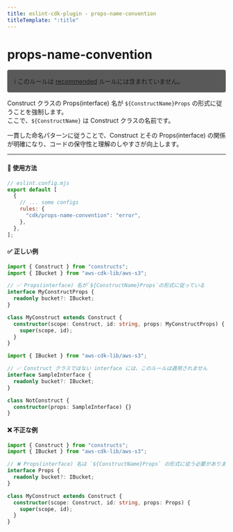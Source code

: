 ```yaml
---
title: eslint-cdk-plugin - props-name-convention
titleTemplate: ":title"
---
```


# props-name-convention

<div style="margin-top: 16px; background-color: #595959; padding: 16px; border-radius: 4px;">
  ℹ️ このルールは
  <a href="/ja/rules/#recommended-rules">recommended</a>
  ルールには含まれていません。
</div>

Construct クラスの Props(interface) 名が `${ConstructName}Props` の形式に従うことを強制します。  
ここで、`${ConstructName}` は Construct クラスの名前です。

一貫した命名パターンに従うことで、Construct とその Props(interface) の関係が明確になり、コードの保守性と理解のしやすさが向上します。

---

#### 🔧 使用方法

```js
// eslint.config.mjs
export default [
  {
    // ... some configs
    rules: {
      "cdk/props-name-convention": "error",
    },
  },
];
```

#### ✅ 正しい例

```ts
import { Construct } from "constructs";
import { IBucket } from "aws-cdk-lib/aws-s3";

// ✅ Props(interface) 名が`${ConstructName}Props`の形式に従っている
interface MyConstructProps {
  readonly bucket?: IBucket;
}

class MyConstruct extends Construct {
  constructor(scope: Construct, id: string, props: MyConstructProps) {
    super(scope, id);
  }
}
```

```ts
import { IBucket } from "aws-cdk-lib/aws-s3";

// ✅ Construct クラスではない interface には、このルールは適用されません
interface SampleInterface {
  readonly bucket?: IBucket;
}

class NotConstruct {
  constructor(props: SampleInterface) {}
}
```

#### ❌ 不正な例

```ts
import { Construct } from "constructs";
import { IBucket } from "aws-cdk-lib/aws-s3";

// ❌ Props(interface) 名は `${ConstructName}Props` の形式に従う必要があります
interface Props {
  readonly bucket?: IBucket;
}

class MyConstruct extends Construct {
  constructor(scope: Construct, id: string, props: Props) {
    super(scope, id);
  }
}
```
